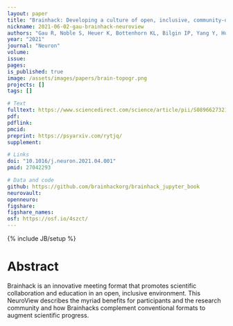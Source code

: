 ```yaml
---
layout: paper
title: "Brainhack: Developing a culture of open, inclusive, community-driven neuroscience"
nickname: 2021-06-02-gau-brainhack-neuroview
authors: "Gau R, Noble S, Heuer K, Bottenhorn KL, Bilgin IP, Yang Y, Huntenburg JM, Bayer JMM, Bethlehem RAI, ... The Brainhack Community"
year: "2021"
journal: "Neuron"
volume:
issue:
pages:
is_published: true
image: /assets/images/papers/brain-topogr.png
projects: []
tags: []

# Text
fulltext: https://www.sciencedirect.com/science/article/pii/S0896627321002312
pdf:
pdflink:
pmcid:
preprint: https://psyarxiv.com/rytjq/
supplement:

# Links
doi: "10.1016/j.neuron.2021.04.001"
pmid: 27042293

# Data and code
github: https://github.com/brainhackorg/brainhack_jupyter_book
neurovault: 
openneuro:
figshare:
figshare_names:
osf: https://osf.io/4szct/
---
```

{% include JB/setup %}

# Abstract

Brainhack is an innovative meeting format that promotes scientific collaboration and education in an open, inclusive environment. This NeuroView describes the myriad benefits for participants and the research community and how Brainhacks complement conventional formats to augment scientific progress.
